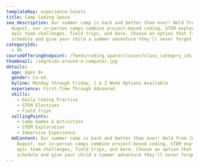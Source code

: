 ```yaml
---
templateKey: experience-levels
title: Camp Coding Space
seo_description: Our summer camp is back and better than ever! Held from June to
  August, our in-person camps combine project-based coding, STEM exploration,
  epic team challenges, field trips, and more. Choose an option that fits your
  schedule and give your child a summer adventure they'll never forget!
categoryIds:
  - 95
courseOfferingEndpoint: /feeds/coding_space/classes?class_category_ids[]=95
thumbnail: /img/kids-around-a-computer.jpg
details:
  age: Ages 8+
  gender: Co-ed.
  byline: Monday through Friday, 1 & 2 Week Options Available
  experience: First-Time Through Advanced
  skills:
    - Daily Coding Practice
    - STEM Electives
    - Field Trips
  sellingPoints:
    - Camp Games & Activities
    - STEM Exploration
    - Immersive Experience
  mdContent: Our summer camp is back and better than ever! Held from June to
    August, our in-person camps combine project-based coding, STEM exploration,
    epic team challenges, field trips, and more. Choose an option that fits your
    schedule and give your child a summer adventure they'll never forget!
---
```

